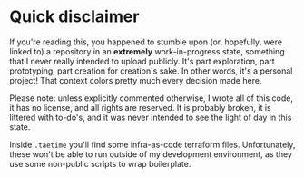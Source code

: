 # Quick disclaimer

If you're reading this, you happened to stumble upon (or, hopefully, were linked to)
a repository in an **extremely** work-in-progress state, something that I never really
intended to upload publicly. It's part exploration, part prototyping, part creation for
creation's sake. In other words, it's a personal project! That context colors pretty much
every decision made here.

Please note: unless explicitly commented otherwise, I wrote all of this code, it
has no license, and all rights are reserved. It is probably
broken, it is littered with to-do's, and it was never intended to see the light of
day in this state.

Inside ``.taetime`` you'll find some infra-as-code terraform files. Unfortunately,
these won't be able to run outside of my development environment, as they use some
non-public scripts to wrap boilerplate.
